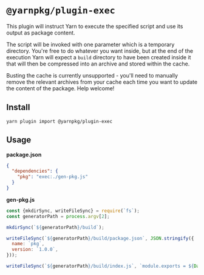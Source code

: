 # `@yarnpkg/plugin-exec`

This plugin will instruct Yarn to execute the specified script and use its output as package content.

The script will be invoked with one parameter which is a temporary directory. You're free to do whatever you want inside, but at the end of the execution Yarn will expect a `build` directory to have been created inside it that will then be compressed into an archive and stored within the cache.

Busting the cache is currently unsupported - you'll need to manually remove the relevant archives from your cache each time you want to update the content of the package. Help welcome!

## Install

```
yarn plugin import @yarnpkg/plugin-exec
```

## Usage

**package.json**

```json
{
  "dependencies": {
    "pkg": "exec:./gen-pkg.js"
  }
}
```

**gen-pkg.js**

```js
const {mkdirSync, writeFileSync} = require(`fs`);
const generatorPath = process.argv[2];

mkdirSync(`${generatorPath}/build`);

writeFileSync(`${generatorPath}/build/package.json`, JSON.stringify({
  name: `pkg`,
  version: `1.0.0`,
}));

writeFileSync(`${generatorPath}/build/index.js`, `module.exports = ${Date.now()};\n`);
```
